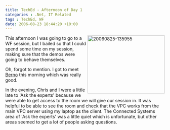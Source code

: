 ```yaml
---
title: TechEd - Afternoon of Day 1
categories : .Net, IT Related
tags : TechEd, WF
date: 2006-08-23 18:44:20 +10:00
---
```


<p></p> <p><a href="/blogfiles/WindowsLiveWriter/TechEdAfternoonofDay1_CA88/20060825-135955_2.jpg"><img style="border-right: 0px; border-top: 0px; border-left: 0px; border-bottom: 0px" height="184" alt="20060825-135955" src="/blogfiles/WindowsLiveWriter/TechEdAfternoonofDay1_CA88/20060825-135955_thumb.jpg" width="244" align="right" border="0"></a> This afternoon I was going to go to a WF session, but I bailed so that I could spend some time on my session, making sure that the demos were going to behave themselves.</p> <p>Oh, forgot to mention. I got to meet <a href="http://thespoke.net/blogs/bernard/" target="_blank">Berno</a> this morning which was really good.</p> <p>In the evening, Chris and I were a little late to 'Ask the experts' because we were able to get access to the room we will give our session in. It was helpful to be able to see the room and check that the VPC works from the main VPC server using my laptop as the client. The Connected Systems area of 'Ask the experts' was a little quiet which is unfortunate, but other areas seemed to get a lot of people asking questions.</p>
